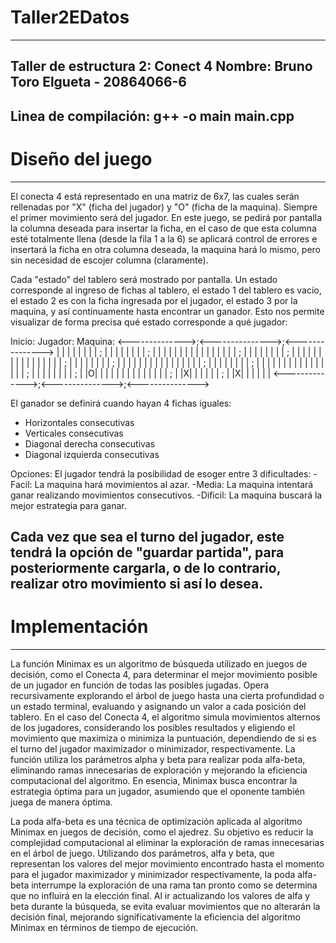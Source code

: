 # Taller2EDatos
--------------------------------------------
Taller de estructura 2: Conect 4
Nombre: Bruno Toro Elgueta - 20864066-6
--------------------------------------------
Linea de compilación:
g++ -o main main.cpp
--------------------------------------------
# Diseño del juego
--------------------------------------------
El conecta 4 está representado en una matriz de 6x7, las cuales serán rellenadas por "X" (ficha del jugador)  y "O" (ficha de la maquina). Siempre el primer movimiento será del jugador. En este juego, se pedirá por pantalla la columna deseada para insertar la ficha, en el caso de que esta columna esté totalmente llena (desde la fila 1 a la 6) se aplicará control de errores e insertará la ficha en otra columna deseada, la maquina hará lo mismo, pero sin necesidad de escojer columna (claramente).

Cada "estado" del tablero será mostrado por pantalla. Un estado corresponde al ingreso de fichas al tablero, el estado 1 del tablero es vacío, el estado 2 es con la ficha ingresada por el jugador, el estado 3 por la maquina, y así continuamente hasta encontrar un ganador. Esto nos permite visualizar de forma precisa qué estado corresponde a qué jugador:

Inicio:         Jugador:            Maquina:
<-------------->;<--------------->;<--------------->
| | | | | | | | ; | | | | | | | | ; | | | | | | | |
| | | | | | | | ; | | | | | | | | ; | | | | | | | |
| | | | | | | | ; | | | | | | | | ; | | | | | | | |
| | | | | | | | ; | | | | | | | | ; | | | | | | | |
| | | | | | | | ; | | | | | | | | ; | |O| | | | | |
| | | | | | | | ; | |X| | | | | | ; | |X| | | | | |
<-------------->;<--------------->;<--------------->

El ganador se definirá cuando hayan 4 fichas iguales:
- Horizontales consecutivas
- Verticales consecutivas
- Diagonal derecha consecutivas
- Diagonal izquierda consecutivas

Opciones:
El jugador tendrá la posibilidad de esoger entre 3 dificultades:
-Facil: La maquina hará movimientos al azar.
-Media: La maquina intentará ganar realizando movimientos consecutivos.
-Dificil: La maquina buscará la mejor estrategia para ganar.

Cada vez que sea el turno del jugador, este tendrá la opción de "guardar partida", para posteriormente cargarla, o de lo contrario, realizar otro movimiento si así lo desea.
--------------------------------------------
# Implementación
--------------------------------------------
La función Minimax es un algoritmo de búsqueda utilizado en juegos de decisión, como el Conecta 4, para determinar el mejor movimiento posible de un jugador en función de todas las posibles jugadas. Opera recursivamente explorando el árbol de juego hasta una cierta profundidad o un estado terminal, evaluando y asignando un valor a cada posición del tablero. En el caso del Conecta 4, el algoritmo simula movimientos alternos de los jugadores, considerando los posibles resultados y eligiendo el movimiento que maximiza o minimiza la puntuación, dependiendo de si es el turno del jugador maximizador o minimizador, respectivamente. La función utiliza los parámetros alpha y beta para realizar poda alfa-beta, eliminando ramas innecesarias de exploración y mejorando la eficiencia computacional del algoritmo. En esencia, Minimax busca encontrar la estrategia óptima para un jugador, asumiendo que el oponente también juega de manera óptima.

La poda alfa-beta es una técnica de optimización aplicada al algoritmo Minimax en juegos de decisión, como el ajedrez. Su objetivo es reducir la complejidad computacional al eliminar la exploración de ramas innecesarias en el árbol de juego. Utilizando dos parámetros, alfa y beta, que representan los valores del mejor movimiento encontrado hasta el momento para el jugador maximizador y minimizador respectivamente, la poda alfa-beta interrumpe la exploración de una rama tan pronto como se determina que no influirá en la elección final. Al ir actualizando los valores de alfa y beta durante la búsqueda, se evita evaluar movimientos que no alterarán la decisión final, mejorando significativamente la eficiencia del algoritmo Minimax en términos de tiempo de ejecución.
